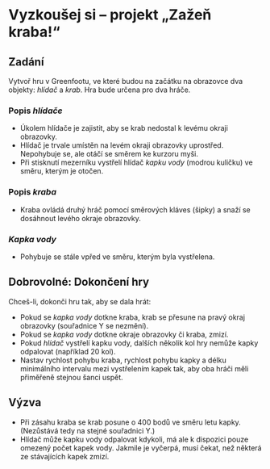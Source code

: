 # Vyzkoušej si – projekt „Zažeň kraba!“

## Zadání
Vytvoř hru v&nbsp;Greenfootu, ve které budou na začátku na obrazovce dva objekty: _hlídač_ a _krab_. Hra bude určena pro dva hráče.

### Popis _hlídače_
- Úkolem hlídače je zajistit, aby se krab nedostal k&nbsp;levému okraji obrazovky.
- Hlídač je trvale umístěn na levém okraji obrazovky uprostřed. Nepohybuje se, ale otáčí se směrem ke kurzoru myši.
- Při stisknutí mezerníku vystřelí hlídač _kapku vody_ (modrou kuličku) ve směru, kterým je otočen.

### Popis _kraba_
- Kraba ovládá druhý hráč pomocí směrových kláves (šipky) a snaží se dosáhnout levého okraje obrazovky.

### _Kapka vody_
- Pohybuje se stále vpřed ve směru, kterým byla vystřelena.

## Dobrovolné: Dokončení hry

Chceš-li, dokonči hru tak, aby se dala hrát:

- Pokud se _kapka vody_ dotkne kraba, krab se přesune na pravý okraj obrazovky (souřadnice Y se nezmění).
- Pokud se _kapka vody_ dotkne okraje obrazovky či kraba, zmizí.
- Pokud _hlídač_ vystřelí kapku vody, dalších několik kol hry nemůže kapky odpalovat (například 20 kol).
- Nastav rychlost pohybu kraba, rychlost pohybu kapky a délku minimálního intervalu mezi vystřelením kapek tak, aby oba hráči měli přiměřeně stejnou šanci uspět.

## Výzva

- Při zásahu kraba se krab posune o&nbsp;400 bodů ve směru letu kapky. (Nezůstává tedy na stejné souřadnici Y.)
- Hlídač může kapku vody odpalovat kdykoli, má ale k&nbsp;dispozici pouze omezený počet kapek vody. Jakmile je vyčerpá, musí čekat, než některá ze stávajících kapek zmizí.
